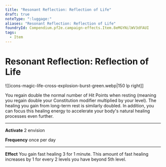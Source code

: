 ```yaml
---
title: "Resonant Reflection: Reflection of Life"
draft: true
noteType: ":luggage:"
aliases: "Resonant Reflection: Reflection of Life"
foundryId: Compendium.pf2e.campaign-effects.Item.8eMGYNilWV3dFAUI
tags:
  - Item
---
```


# Resonant Reflection: Reflection of Life
![[icons-magic-life-cross-explosion-burst-green.webp|150 lp right]]

You regain double the normal number of Hit Points when resting (meaning you regain double your Constitution modifier multiplied by your level). The healing you gain from long-term rest is similarly doubled. In addition, you can focus this healing energy to accelerate your body's natural healing processes even further.

* * *

**Activate** 2 envision

**Frequency** once per day

* * *

**Effect** You gain fast healing 3 for 1 minute. This amount of fast healing increases by 1 for every 2 levels you have beyond 5th level.


